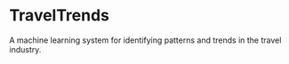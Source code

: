 # TravelTrends
A machine learning system for identifying patterns and trends in the travel industry.
